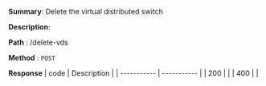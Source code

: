 **Summary**: Delete the virtual distributed switch

**Description**:

**Path** : /delete-vds

**Method** : `POST`

**Response**
| code      | Description |
| ----------- | ----------- |
|  200   |       |
|  400   |       |

